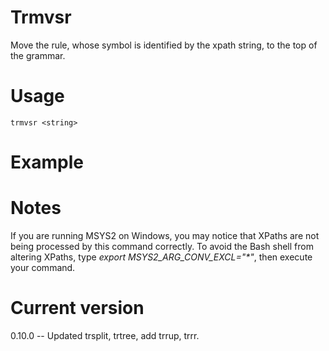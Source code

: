 # Trmvsr

Move the rule, whose symbol is identified by the xpath string, to the top of the grammar.

# Usage

    trmvsr <string>

# Example

# Notes

If you are running MSYS2 on Windows, you may notice that XPaths are not being
processed by this command correctly. To avoid the Bash shell from altering
XPaths, type _export MSYS2_ARG_CONV_EXCL="*"_, then execute your command.

# Current version

0.10.0 -- Updated trsplit, trtree, add trrup, trrr.
